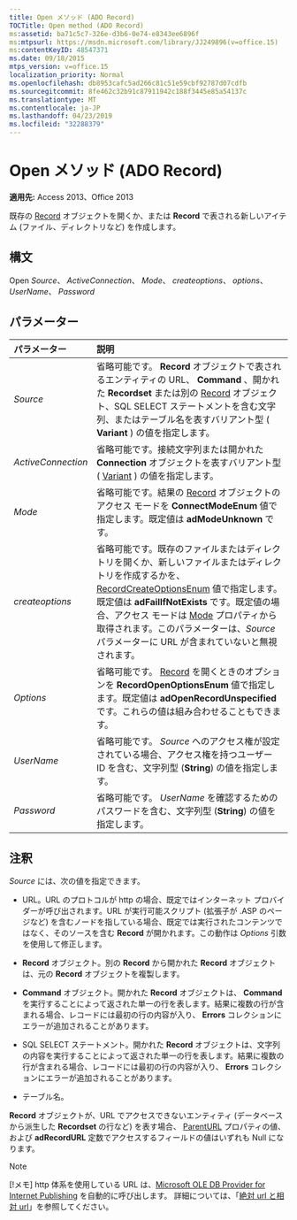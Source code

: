 ```yaml
---
title: Open メソッド (ADO Record)
TOCTitle: Open method (ADO Record)
ms:assetid: ba71c5c7-326e-d3b6-0e74-e8343ee6896f
ms:mtpsurl: https://msdn.microsoft.com/library/JJ249896(v=office.15)
ms:contentKeyID: 48547371
ms.date: 09/18/2015
mtps_version: v=office.15
localization_priority: Normal
ms.openlocfilehash: db8953cafc5ad266c81c51e59cbf92787d07cdfb
ms.sourcegitcommit: 8fe462c32b91c87911942c188f3445e85a54137c
ms.translationtype: MT
ms.contentlocale: ja-JP
ms.lasthandoff: 04/23/2019
ms.locfileid: "32288379"
---
```

# <a name="open-method-ado-record"></a>Open メソッド (ADO Record)

**適用先:** Access 2013、Office 2013

既存の [Record](record-object-ado.md) オブジェクトを開くか、または **Record** で表される新しいアイテム (ファイル、ディレクトリなど) を作成します。

## <a name="syntax"></a>構文

Open *Source*、 *ActiveConnection*、 *Mode*、 *createoptions*、 *options*、 *UserName*、 *Password*

## <a name="parameters"></a>パラメーター

|パラメーター|説明|
|:--------|:----------|
|*Source* |省略可能です。 **Record** オブジェクトで表されるエンティティの URL、 **Command** 、開かれた **Recordset** または別の [Record](recordset-object-ado.md) オブジェクト、SQL SELECT ステートメントを含む文字列、またはテーブル名を表すバリアント型 ( **Variant** ) の値を指定します。|
|*ActiveConnection* | 省略可能です。接続文字列または開かれた **Connection** オブジェクトを表すバリアント型 ( [Variant](connection-object-ado.md) ) の値を指定します。|
|*Mode* |省略可能です。結果の [Record](connectmodeenum.md) オブジェクトのアクセス モードを **ConnectModeEnum** 値で指定します。既定値は **adModeUnknown** です。|
|*createoptions* |省略可能です。既存のファイルまたはディレクトリを開くか、新しいファイルまたはディレクトリを作成するかを、[RecordCreateOptionsEnum](recordcreateoptionsenum.md) 値で指定します。既定値は **adFailIfNotExists** です。既定値の場合、アクセス モードは [Mode](mode-property-ado.md) プロパティから取得されます。このパラメーターは、*Source* パラメーターに URL が含まれていないと無視されます。|
|*Options* |省略可能です。 [Record](recordopenoptionsenum.md) を開くときのオプションを **RecordOpenOptionsEnum** 値で指定します。既定値は **adOpenRecordUnspecified** です。これらの値は組み合わせることもできます。|
|*UserName* |省略可能です。 *Source* へのアクセス権が設定されている場合、アクセス権を持つユーザー ID を含む、文字列型 (**String**) の値を指定します。|
|*Password* |省略可能です。 *UserName* を確認するためのパスワードを含む、文字列型 (**String**) の値を指定します。|

## <a name="remarks"></a>注釈

*Source* には、次の値を指定できます。

- URL。URL のプロトコルが http の場合、既定ではインターネット プロバイダーが呼び出されます。URL が実行可能スクリプト (拡張子が .ASP のページなど) を含むノードを指している場合、既定では実行されたコンテンツではなく、そのソースを含む **Record** が開かれます。この動作は *Options* 引数を使用して修正します。

- **Record** オブジェクト。別の **Record** から開かれた **Record** オブジェクトは、元の **Record** オブジェクトを複製します。

- **Command** オブジェクト。開かれた **Record** オブジェクトは、 **Command** を実行することによって返された単一の行を表します。結果に複数の行が含まれる場合、レコードには最初の行の内容が入り、 **Errors** コレクションにエラーが追加されることがあります。

- SQL SELECT ステートメント。開かれた **Record** オブジェクトは、文字列の内容を実行することによって返された単一の行を表します。結果に複数の行が含まれる場合、レコードには最初の行の内容が入り、 **Errors** コレクションにエラーが追加されることがあります。

- テーブル名。

**Record** オブジェクトが、URL でアクセスできないエンティティ (データベースから派生した **Recordset** の行など) を表す場合、 [ParentURL](parenturl-property-ado.md) プロパティの値、および **adRecordURL** 定数でアクセスするフィールドの値はいずれも Null になります。

> [!NOTE]
> [!メモ] http 体系を使用している URL は、[Microsoft OLE DB Provider for Internet Publishing](microsoft-ole-db-provider-for-internet-publishing.md) を自動的に呼び出します。 詳細については、「[絶対 url と相対 url](absolute-and-relative-urls.md)」を参照してください。


